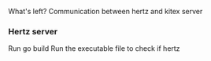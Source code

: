 What's left?
Communication between hertz and kitex server

### Hertz server

Run go build
Run the executable file to check if hertz
